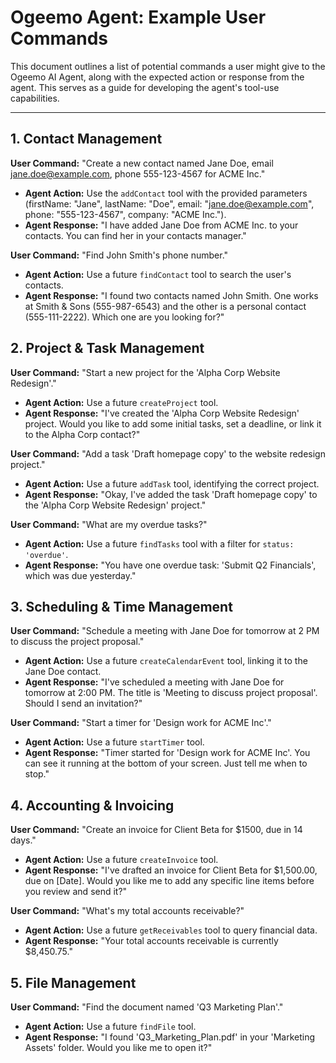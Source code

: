 # Ogeemo Agent: Example User Commands

This document outlines a list of potential commands a user might give to the Ogeemo AI Agent, along with the expected action or response from the agent. This serves as a guide for developing the agent's tool-use capabilities.

---

## 1. Contact Management

**User Command:** "Create a new contact named Jane Doe, email jane.doe@example.com, phone 555-123-4567 for ACME Inc."
- **Agent Action:** Use the `addContact` tool with the provided parameters (firstName: "Jane", lastName: "Doe", email: "jane.doe@example.com", phone: "555-123-4567", company: "ACME Inc.").
- **Agent Response:** "I have added Jane Doe from ACME Inc. to your contacts. You can find her in your contacts manager."

**User Command:** "Find John Smith's phone number."
- **Agent Action:** Use a future `findContact` tool to search the user's contacts.
- **Agent Response:** "I found two contacts named John Smith. One works at Smith & Sons (555-987-6543) and the other is a personal contact (555-111-2222). Which one are you looking for?"

## 2. Project & Task Management

**User Command:** "Start a new project for the 'Alpha Corp Website Redesign'."
- **Agent Action:** Use a future `createProject` tool.
- **Agent Response:** "I've created the 'Alpha Corp Website Redesign' project. Would you like to add some initial tasks, set a deadline, or link it to the Alpha Corp contact?"

**User Command:** "Add a task 'Draft homepage copy' to the website redesign project."
- **Agent Action:** Use a future `addTask` tool, identifying the correct project.
- **Agent Response:** "Okay, I've added the task 'Draft homepage copy' to the 'Alpha Corp Website Redesign' project."

**User Command:** "What are my overdue tasks?"
- **Agent Action:** Use a future `findTasks` tool with a filter for `status: 'overdue'`.
- **Agent Response:** "You have one overdue task: 'Submit Q2 Financials', which was due yesterday."

## 3. Scheduling & Time Management

**User Command:** "Schedule a meeting with Jane Doe for tomorrow at 2 PM to discuss the project proposal."
- **Agent Action:** Use a future `createCalendarEvent` tool, linking it to the Jane Doe contact.
- **Agent Response:** "I've scheduled a meeting with Jane Doe for tomorrow at 2:00 PM. The title is 'Meeting to discuss project proposal'. Should I send an invitation?"

**User Command:** "Start a timer for 'Design work for ACME Inc'."
- **Agent Action:** Use a future `startTimer` tool.
- **Agent Response:** "Timer started for 'Design work for ACME Inc'. You can see it running at the bottom of your screen. Just tell me when to stop."

## 4. Accounting & Invoicing

**User Command:** "Create an invoice for Client Beta for $1500, due in 14 days."
- **Agent Action:** Use a future `createInvoice` tool.
- **Agent Response:** "I've drafted an invoice for Client Beta for $1,500.00, due on [Date]. Would you like me to add any specific line items before you review and send it?"

**User Command:** "What's my total accounts receivable?"
- **Agent Action:** Use a future `getReceivables` tool to query financial data.
- **Agent Response:** "Your total accounts receivable is currently $8,450.75."

## 5. File Management

**User Command:** "Find the document named 'Q3 Marketing Plan'."
- **Agent Action:** Use a future `findFile` tool.
- **Agent Response:** "I found 'Q3_Marketing_Plan.pdf' in your 'Marketing Assets' folder. Would you like me to open it?"
